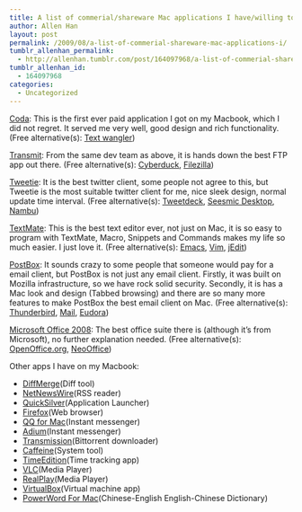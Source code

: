 ```yaml
---
title: A list of commerial/shareware Mac applications I have/willing to pay
author: Allen Han
layout: post
permalink: /2009/08/a-list-of-commerial-shareware-mac-applications-i/
tumblr_allenhan_permalink:
  - http://allenhan.tumblr.com/post/164097968/a-list-of-commerial-shareware-mac-applications-i
tumblr_allenhan_id:
  - 164097968
categories:
  - Uncategorized
---
```

<a target="_blank" title="Coda" href="http://www.panic.com/coda/">Coda</a>: This is the first ever paid application I got on my Macbook, which I did not regret. It served me very well, good design and rich functionality. (Free alternative(s): <a target="_blank" title="Text wangler" href="http://www.barebones.com/products/textwrangler/">Text wangler</a>)

<a target="_blank" title="Transmit" href="http://www.panic.com/transmit/">Transmit</a>: From the same dev team as above, it is hands down the best FTP app out there. (Free alternative(s): <a target="_blank" title="Cyberduck" href="http://cyberduck.ch/">Cyberduck</a>, <a target="_blank" title="Filezilla" href="http://filezilla-project.org/">Filezilla</a>)

<a target="_blank" title="Tweetie" href="http://www.atebits.com/tweetie-mac/">Tweetie</a>: It is the best twitter client, some people not agree to this, but Tweetie is the most suitable twitter client for me, nice sleek design, normal update time interval. (Free alternative(s): <a target="_blank" title="Tweetdeck" href="http://tweetdeck.com/beta/">Tweetdeck</a>, <a target="_blank" title="Seesmic Desktop" href="http://seesmic.com/desktop.html">Seesmic Desktop</a>, <a target="_blank" title="Nambu" href="http://nambu.com/">Nambu</a>)

<a target="_blank" title="TextMate" href="http://macromates.com/">TextMate</a>: This is the best text editor ever, not just on Mac, it is so easy to program with TextMate, Macro, Snippets and Commands makes my life so much easier. I just love it. (Free alternative(s): <a target="_blank" title="Emacs" href="http://www.gnu.org/software/software.html">Emacs</a>, <a target="_blank" title="Vim" href="http://www.vim.org/">Vim</a>, <a target="_blank" title="jEdit" href="http://www.jedit.org/">jEdit</a>)

<a target="_blank" title="PostBox" href="http://www.postbox-inc.com/">PostBox</a>: It sounds crazy to some people that someone would pay for a email client, but PostBox is not just any email client. Firstly, it was built on Mozilla infrastructure, so we have rock solid security. Secondly, it is has a Mac look and design (Tabbed browsing) and there are so many more features to make PostBox the best email client on Mac. (Free alternative(s): <a target="_blank" title="Thunderbird" href="http://www.mozillamessaging.com/en-US/thunderbird/">Thunderbird</a>, [Mail][1], <a target="_blank" title="Eudora" href="http://www.eudora.com/">Eudora</a>)

<a target="_blank" title="Microsoft Office 2008" href="http://www.microsoft.com/mac/default.mspx">Microsoft Office 2008</a>: The best office suite there is (although it&#8217;s from Microsoft), no further explanation needed. (Free alternative(s): <a target="_blank" title="OpenOffice" href="http://www.openoffice.org/">OpenOffice.org</a>, <a target="_blank" title="NeoOffice" href="http://www.neooffice.org/neojava/en/index.php">NeoOffice</a>)

Other apps I have on my Macbook:

  * <a target="_blank" title="DiffMerge" href="http://www.sourcegear.com/diffmerge/">DiffMerge</a>(Diff tool)
  * <a target="_blank" title="NetNewWire" href="http://www.newsgator.com/INDIVIDUALS/NETNEWSWIRE/">NetNewsWire</a>(RSS reader)
  * <a target="_blank" title="QuickSilver" href="http://www.blacktree.com/">QuickSilver</a>(Application Launcher)
  * <a target="_blank" title="Firefox" href="http://www.mozilla.com/firefox/">Firefox</a>(Web browser)
  * [QQ for Mac][2](Instant messenger)
  * <a target="_blank" title="Adium" href="http://adium.im/">Adium</a>(Instant messenger)
  * <a target="_blank" title="Transmission" href="http://www.transmissionbt.com/">Transmission</a>(Bittorrent downloader)
  * <a target="_blank" title="Caffeine" href="http://lightheadsw.com/caffeine/">Caffeine</a>(System tool)
  * <a target="_blank" title="TimeEdition" href="http://www.timeedition.com/en/index.html">TimeEdition</a>(Time tracking app)
  * <a target="_blank" title="VLC" href="http://www.videolan.org/vlc/">VLC</a>(Media Player)
  * <a target="_blank" title="RealPlayer" href="http://www.real.com/realplayer">RealPlay</a>(Media Player)
  * <a target="_blank" title="VirtualBox" href="http://www.virtualbox.org/">VirtualBox</a>(Virtual machine app)
  * <a target="_blank" title="PowerWord" href="http://mac.iciba.com/">PowerWord For Mac</a>(Chinese-English English-Chinese Dictionary)

 [1]: http://www.apple.com/macosx/what-is-macosx/mail-ical-address-book.html "Apple Mail"
 [2]: http://im.qq.com/qq/mac/ "QQ for Mac"
